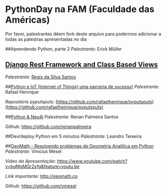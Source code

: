 # PythonDay na FAM (Faculdade das Américas)

Por favor, palestrantes dêem fork deste arquivo para podermos adicionar a todas as palestras apresentadas no dia

##Aprendendo Python, parte 2
*Palestrante:* Erick Müller

## [Django Rest Framework and Class Based Views](https://github.com/rg3915/drf-tutorial-python-day)

*Palestrante:* [Regis da Silva Santos](http://grandeportal.github.io/)

##[Python e IoT (Internet of Things) uma parceria de sucesso!](https://speakerdeck.com/rafaelhenrique/python-e-iot-internet-of-things-uma-parceria-de-sucesso)
*Palestrante:* Rafael Henrique

*Repositório pyputsputs:* [https://github.com/rafaelhenrique/pyputsputs](https://github.com/rafaelhenrique/pyputsputs)

##[Python & Neo4j](https://speakerdeck.com/renanpalmeira5/python-and-neo4j)
*Palestrante:* Renan Palmeira Santos

*Github:* https://github.com/renanpalmeira

##Dev/deploy Python em 5 minutos
*Palestrante:* Leandro Teixeira 

##[GeoMath - Resolvendo problemas de Geometria Analítica em Python](http://www.geomath.co)
*Palestrante:* Vinicius Mesel

*Vídeo da Apresentação:* https://www.youtube.com/watch?v=bqMgMQr2xfg&feature=youtu.be

*Link importante:* http://geomath.co

*Github:* https://github.com/vmesel
